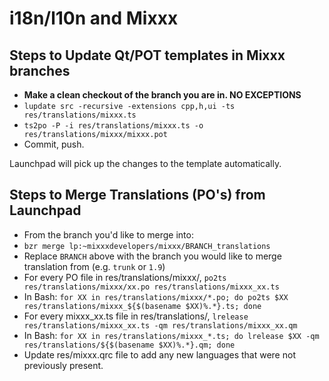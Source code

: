 # i18n/l10n and Mixxx

## Steps to Update Qt/POT templates in Mixxx branches

  - **Make a clean checkout of the branch you are in. NO EXCEPTIONS**
  - `lupdate src -recursive -extensions cpp,h,ui -ts
    res/translations/mixxx.ts`
  - `ts2po -P -i res/translations/mixxx.ts -o
    res/translations/mixxx/mixxx.pot`
  - Commit, push.

Launchpad will pick up the changes to the template automatically.

## Steps to Merge Translations (PO's) from Launchpad

  - From the branch you'd like to merge into:
  - `bzr merge lp:~mixxxdevelopers/mixxx/BRANCH_translations`
  - Replace `BRANCH` above with the branch you would like to merge
    translation from (e.g. `trunk` or `1.9`)
  - For every PO file in res/translations/mixxx/, `po2ts
    res/translations/mixxx/xx.po res/translations/mixxx_xx.ts`
  - In Bash: `for XX in res/translations/mixxx/*.po; do po2ts $XX
    res/translations/mixxx_${$(basename $XX)%.*}.ts; done`
  - For every mixxx\_xx.ts file in res/translations/, `lrelease
    res/translations/mixxx_xx.ts -qm res/translations/mixxx_xx.qm`
  - In Bash: `for XX in res/translations/mixxx_*.ts; do lrelease $XX -qm
    res/translations/${$(basename $XX)%.*}.qm; done`
  - Update res/mixxx.qrc file to add any new languages that were not
    previously present.
